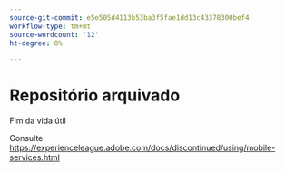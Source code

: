 ```yaml
---
source-git-commit: e5e505d4113b53ba3f5fae1dd13c43378300bef4
workflow-type: tm+mt
source-wordcount: '12'
ht-degree: 0%

---
```

# Repositório arquivado

Fim da vida útil

Consulte https://experienceleague.adobe.com/docs/discontinued/using/mobile-services.html
